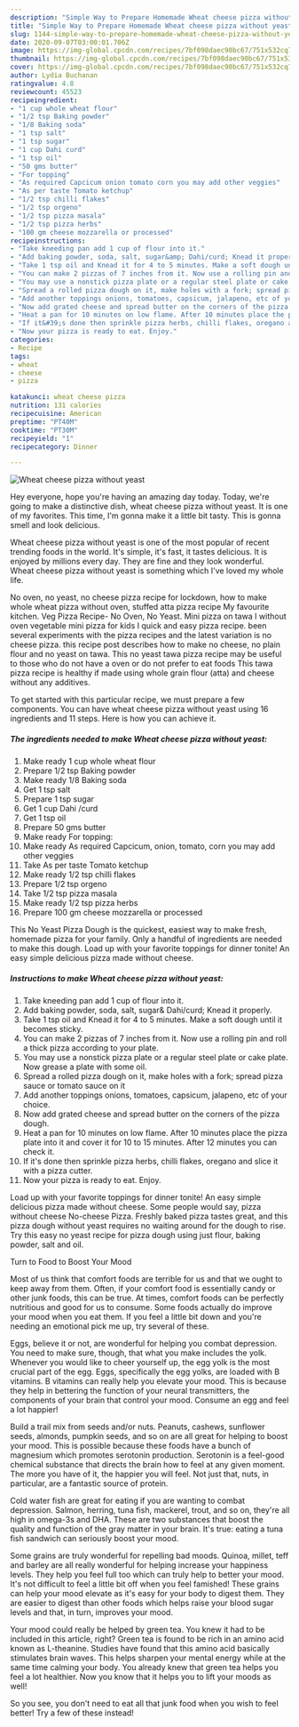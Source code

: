 ```yaml
---
description: "Simple Way to Prepare Homemade Wheat cheese pizza without yeast"
title: "Simple Way to Prepare Homemade Wheat cheese pizza without yeast"
slug: 1144-simple-way-to-prepare-homemade-wheat-cheese-pizza-without-yeast
date: 2020-09-07T03:00:01.706Z
image: https://img-global.cpcdn.com/recipes/7bf098daec90bc67/751x532cq70/wheat-cheese-pizza-without-yeast-recipe-main-photo.jpg
thumbnail: https://img-global.cpcdn.com/recipes/7bf098daec90bc67/751x532cq70/wheat-cheese-pizza-without-yeast-recipe-main-photo.jpg
cover: https://img-global.cpcdn.com/recipes/7bf098daec90bc67/751x532cq70/wheat-cheese-pizza-without-yeast-recipe-main-photo.jpg
author: Lydia Buchanan
ratingvalue: 4.8
reviewcount: 45523
recipeingredient:
- "1 cup whole wheat flour"
- "1/2 tsp Baking powder"
- "1/8 Baking soda"
- "1 tsp salt"
- "1 tsp sugar"
- "1 cup Dahi curd"
- "1 tsp oil"
- "50 gms butter"
- "For topping"
- "As required Capcicum onion tomato corn you may add other veggies"
- "As per taste Tomato ketchup"
- "1/2 tsp chilli flakes"
- "1/2 tsp orgeno"
- "1/2 tsp pizza masala"
- "1/2 tsp pizza herbs"
- "100 gm cheese mozzarella or processed"
recipeinstructions:
- "Take kneeding pan add 1 cup of flour into it."
- "Add baking powder, soda, salt, sugar&amp; Dahi/curd; Knead it properly."
- "Take 1 tsp oil and Knead it for 4 to 5 minutes. Make a soft dough until it becomes sticky."
- "You can make 2 pizzas of 7 inches from it. Now use a rolling pin and roll a thick pizza according to your plate."
- "You may use a nonstick pizza plate or a regular steel plate or cake plate. Now grease a plate with some oil."
- "Spread a rolled pizza dough on it, make holes with a fork; spread pizza sauce or tomato sauce on it"
- "Add another toppings onions, tomatoes, capsicum, jalapeno, etc of your choice."
- "Now add grated cheese and spread butter on the corners of the pizza dough."
- "Heat a pan for 10 minutes on low flame. After 10 minutes place the pizza plate into it and cover it for 10 to 15 minutes. After 12 minutes you can check it."
- "If it&#39;s done then sprinkle pizza herbs, chilli flakes, oregano and slice it with a pizza cutter."
- "Now your pizza is ready to eat. Enjoy."
categories:
- Recipe
tags:
- wheat
- cheese
- pizza

katakunci: wheat cheese pizza 
nutrition: 131 calories
recipecuisine: American
preptime: "PT40M"
cooktime: "PT30M"
recipeyield: "1"
recipecategory: Dinner

---
```



![Wheat cheese pizza without yeast](https://img-global.cpcdn.com/recipes/7bf098daec90bc67/751x532cq70/wheat-cheese-pizza-without-yeast-recipe-main-photo.jpg)

Hey everyone, hope you're having an amazing day today. Today, we're going to make a distinctive dish, wheat cheese pizza without yeast. It is one of my favorites. This time, I'm gonna make it a little bit tasty. This is gonna smell and look delicious.

Wheat cheese pizza without yeast is one of the most popular of recent trending foods in the world. It's simple, it's fast, it tastes delicious. It is enjoyed by millions every day. They are fine and they look wonderful. Wheat cheese pizza without yeast is something which I've loved my whole life.

No oven, no yeast, no cheese pizza recipe for lockdown, how to make whole wheat pizza without oven, stuffed atta pizza recipe My favourite kitchen. Veg Pizza Recipe- No Oven, No Yeast. Mini pizza on tawa I without oven vegetable mini pizza for kids I quick and easy pizza recipe. been several experiments with the pizza recipes and the latest variation is no cheese pizza. this recipe post describes how to make no cheese, no plain flour and no yeast on tawa. This no yeast tawa pizza recipe may be useful to those who do not have a oven or do not prefer to eat foods This tawa pizza recipe is healthy if made using whole grain flour (atta) and cheese without any additives.


To get started with this particular recipe, we must prepare a few components. You can have wheat cheese pizza without yeast using 16 ingredients and 11 steps. Here is how you can achieve it.

<!--inarticleads1-->

##### The ingredients needed to make Wheat cheese pizza without yeast:

1. Make ready 1 cup whole wheat flour
1. Prepare 1/2 tsp Baking powder
1. Make ready 1/8 Baking soda
1. Get 1 tsp salt
1. Prepare 1 tsp sugar
1. Get 1 cup Dahi /curd
1. Get 1 tsp oil
1. Prepare 50 gms butter
1. Make ready For topping:
1. Make ready As required Capcicum, onion, tomato, corn you may add other veggies
1. Take As per taste Tomato ketchup
1. Make ready 1/2 tsp chilli flakes
1. Prepare 1/2 tsp orgeno
1. Take 1/2 tsp pizza masala
1. Make ready 1/2 tsp pizza herbs
1. Prepare 100 gm cheese mozzarella or processed


This No Yeast Pizza Dough is the quickest, easiest way to make fresh, homemade pizza for your family. Only a handful of ingredients are needed to make this dough. Load up with your favorite toppings for dinner tonite! An easy simple delicious pizza made without cheese. 

<!--inarticleads2-->

##### Instructions to make Wheat cheese pizza without yeast:

1. Take kneeding pan add 1 cup of flour into it.
1. Add baking powder, soda, salt, sugar&amp; Dahi/curd; Knead it properly.
1. Take 1 tsp oil and Knead it for 4 to 5 minutes. Make a soft dough until it becomes sticky.
1. You can make 2 pizzas of 7 inches from it. Now use a rolling pin and roll a thick pizza according to your plate.
1. You may use a nonstick pizza plate or a regular steel plate or cake plate. Now grease a plate with some oil.
1. Spread a rolled pizza dough on it, make holes with a fork; spread pizza sauce or tomato sauce on it
1. Add another toppings onions, tomatoes, capsicum, jalapeno, etc of your choice.
1. Now add grated cheese and spread butter on the corners of the pizza dough.
1. Heat a pan for 10 minutes on low flame. After 10 minutes place the pizza plate into it and cover it for 10 to 15 minutes. After 12 minutes you can check it.
1. If it&#39;s done then sprinkle pizza herbs, chilli flakes, oregano and slice it with a pizza cutter.
1. Now your pizza is ready to eat. Enjoy.


Load up with your favorite toppings for dinner tonite! An easy simple delicious pizza made without cheese. Some people would say, pizza without cheese No-cheese Pizza. Freshly baked pizza tastes great, and this pizza dough without yeast requires no waiting around for the dough to rise. Try this easy no yeast recipe for pizza dough using just flour, baking powder, salt and oil. 

Turn to Food to Boost Your Mood


Most of us think that comfort foods are terrible for us and that we ought to keep away from them. Often, if your comfort food is essentially candy or other junk foods, this can be true. At times, comfort foods can be perfectly nutritious and good for us to consume. Some foods actually do improve your mood when you eat them. If you feel a little bit down and you're needing an emotional pick me up, try several of these.

Eggs, believe it or not, are wonderful for helping you combat depression. You need to make sure, though, that what you make includes the yolk. Whenever you would like to cheer yourself up, the egg yolk is the most crucial part of the egg. Eggs, specifically the egg yolks, are loaded with B vitamins. B vitamins can really help you elevate your mood. This is because they help in bettering the function of your neural transmitters, the components of your brain that control your mood. Consume an egg and feel a lot happier!

Build a trail mix from seeds and/or nuts. Peanuts, cashews, sunflower seeds, almonds, pumpkin seeds, and so on are all great for helping to boost your mood. This is possible because these foods have a bunch of magnesium which promotes serotonin production. Serotonin is a feel-good chemical substance that directs the brain how to feel at any given moment. The more you have of it, the happier you will feel. Not just that, nuts, in particular, are a fantastic source of protein.

Cold water fish are great for eating if you are wanting to combat depression. Salmon, herring, tuna fish, mackerel, trout, and so on, they're all high in omega-3s and DHA. These are two substances that boost the quality and function of the gray matter in your brain. It's true: eating a tuna fish sandwich can seriously boost your mood. 

Some grains are truly wonderful for repelling bad moods. Quinoa, millet, teff and barley are all really wonderful for helping increase your happiness levels. They help you feel full too which can truly help to better your mood. It's not difficult to feel a little bit off when you feel famished! These grains can help your mood elevate as it's easy for your body to digest them. They are easier to digest than other foods which helps raise your blood sugar levels and that, in turn, improves your mood.

Your mood could really be helped by green tea. You knew it had to be included in this article, right? Green tea is found to be rich in an amino acid known as L-theanine. Studies have found that this amino acid basically stimulates brain waves. This helps sharpen your mental energy while at the same time calming your body. You already knew that green tea helps you feel a lot healthier. Now you know that it helps you to lift your moods as well!

So you see, you don't need to eat all that junk food when you wish to feel better! Try a few of these instead!

